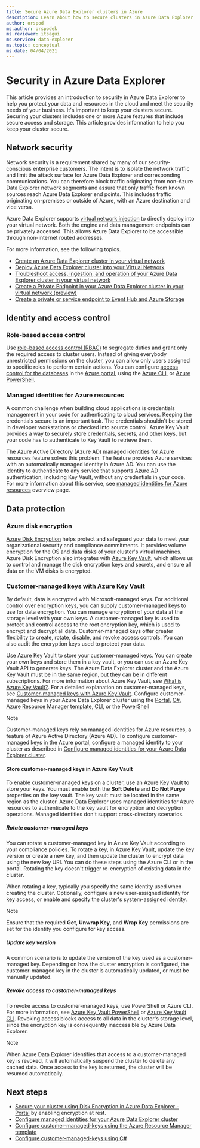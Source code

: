 ```yaml
---
title: Secure Azure Data Explorer clusters in Azure
description: Learn about how to secure clusters in Azure Data Explorer.
author: orspod
ms.author: orspodek
ms.reviewer: itsagui
ms.service: data-explorer
ms.topic: conceptual
ms.date: 04/04/2021
---
```


# Security in Azure Data Explorer

This article provides an introduction to security in Azure Data Explorer to help you protect your data and resources in the cloud and meet the security needs of your business. It's important to keep your clusters secure. Securing your clusters includes one or more Azure features that include secure access and storage. This article provides information to help you keep your cluster secure.

## Network security

Network security is a requirement shared by many of our security-conscious enterprise customers. The intent is to isolate the network traffic and limit the attack surface for Azure Data Explorer and corresponding communications. You can therefore block traffic originating from non-Azure Data Explorer network segments and assure that only traffic from known sources reach Azure Data Explorer end points. This includes traffic originating on-premises or outside of Azure, with an Azure destination and vice versa.

Azure Data Explorer supports [virtual network injection](vnet-deployment.md) to directly deploy into your virtual network. Both the engine and data management endpoints can be privately accessed. This allows Azure Data Explorer to be accessible through non-internet routed addresses.

For more information, see the following topics.

* [Create an Azure Data Explorer cluster in your virtual network](vnet-create-cluster-portal.md)
* [Deploy Azure Data Explorer cluster into your Virtual Network](vnet-deployment.md)
* [Troubleshoot access, ingestion, and operation of your Azure Data Explorer cluster in your virtual network](vnet-deploy-troubleshoot.md)
* [Create a Private Endpoint in your Azure Data Explorer cluster in your virtual network (preview)](vnet-create-private-endpoint.md)
* [Create a private or service endpoint to Event Hub and Azure Storage](vnet-endpoint-storage-event-hub.md)

## Identity and access control

### Role-based access control

Use [role-based access control (RBAC)](/azure/role-based-access-control/overview) to segregate duties and grant only the required access to cluster users. Instead of giving everybody unrestricted permissions on the cluster, you can allow only users assigned to specific roles to perform certain actions. You can configure [access control for the databases](manage-database-permissions.md) in the [Azure portal](/azure/role-based-access-control/role-assignments-portal), using the [Azure CLI](/azure/role-based-access-control/role-assignments-cli), or [Azure PowerShell](/azure/role-based-access-control/role-assignments-powershell).

### Managed identities for Azure resources

A common challenge when building cloud applications is credentials management in your code for authenticating to cloud services. Keeping the credentials secure is an important task. The credentials shouldn't be stored in developer workstations or checked into source control. Azure Key Vault provides a way to securely store credentials, secrets, and other keys, but your code has to authenticate to Key Vault to retrieve them.

The Azure Active Directory (Azure AD) managed identities for Azure resources feature solves this problem. The feature provides Azure services with an automatically managed identity in Azure AD. You can use the identity to authenticate to any service that supports Azure AD authentication, including Key Vault, without any credentials in your code. For more information about this service, see [managed identities for Azure resources](/azure/active-directory/managed-identities-azure-resources/overview) overview page.

## Data protection

### Azure disk encryption

[Azure Disk Encryption](/azure/security/azure-security-disk-encryption-overview) helps protect and safeguard your data to meet your organizational security and compliance commitments. It provides volume encryption for the OS and data disks of your cluster's virtual machines. Azure Disk Encryption also integrates with [Azure Key Vault](/azure/key-vault/), which allows us to control and manage the disk encryption keys and secrets, and ensure all data on the VM disks is encrypted.

### Customer-managed keys with Azure Key Vault

By default, data is encrypted with Microsoft-managed keys. For additional control over encryption keys, you can supply customer-managed keys to use for data encryption. You can manage encryption of your data at the storage level with your own keys. A customer-managed key is used to protect and control access to the root encryption key, which is used to encrypt and decrypt all data. Customer-managed keys offer greater flexibility to create, rotate, disable, and revoke access controls. You can also audit the encryption keys used to protect your data.

Use Azure Key Vault to store your customer-managed keys. You can create your own keys and store them in a key vault, or you can use an Azure Key Vault API to generate keys. The Azure Data Explorer cluster and the Azure Key Vault must be in the same region, but they can be in different subscriptions. For more information about Azure Key Vault, see [What is Azure Key Vault?](/azure/key-vault/key-vault-overview). For a detailed explanation on customer-managed keys, see [Customer-managed keys with Azure Key Vault](/azure/storage/common/storage-service-encryption). Configure customer-managed keys in your Azure Data Explorer cluster using the [Portal](customer-managed-keys-portal.md), [C#](customer-managed-keys-csharp.md), [Azure Resource Manager template](customer-managed-keys-resource-manager.md), [CLI](customer-managed-keys-cli.md), or the [PowerShell](customer-managed-keys-powershell.md)

> [!Note]
> Customer-managed keys rely on managed identities for Azure resources, a feature of Azure Active Directory (Azure AD). To configure customer-managed keys in the Azure portal, configure a managed identity to your cluster as described in [Configure managed identities for your Azure Data Explorer cluster](managed-identities.md).

#### Store customer-managed keys in Azure Key Vault

To enable customer-managed keys on a cluster, use an Azure Key Vault to store your keys. You must enable both the **Soft Delete** and **Do Not Purge** properties on the key vault. The key vault must be located in the same region as the cluster. Azure Data Explorer uses managed identities for Azure resources to authenticate to the key vault for encryption and decryption operations. Managed identities don't support cross-directory scenarios.

##### Rotate customer-managed keys  

You can rotate a customer-managed key in Azure Key Vault according to your compliance policies. To rotate a key, in Azure Key Vault, update the key version or create a new key, and then update the cluster to encrypt data using the new key URI. You can do these steps using the Azure CLI or in the portal. Rotating the key doesn't trigger re-encryption of existing data in the cluster.

When rotating a key, typically you specify the same identity used when creating the cluster. Optionally, configure a new user-assigned identity for key access, or enable and specify the cluster's system-assigned identity.

> [!NOTE]
> Ensure that the required **Get**, **Unwrap Key**, and **Wrap Key** permissions are set for the identity you configure for key access.

##### Update key version

A common scenario is to update the version of the key used as a customer-managed key. Depending on how the cluster encryption is configured, the customer-managed key in the cluster is automatically updated, or must be manually updated.

##### Revoke access to customer-managed keys

To revoke access to customer-managed keys, use PowerShell or Azure CLI. For more information, see [Azure Key Vault PowerShell](/powershell/module/az.keyvault/) or [Azure Key Vault CLI](/cli/azure/keyvault). Revoking access blocks access to all data in the cluster's storage level, since the encryption key is consequently inaccessible by Azure Data Explorer.

> [!Note]
> When Azure Data Explorer identifies that access to a customer-managed key is revoked, it will automatically suspend the cluster to delete any cached data. Once access to the key is returned, the cluster will be resumed automatically.

## Next steps

* [Secure your cluster using Disk Encryption in Azure Data Explorer - Portal](cluster-disk-encryption.md) by enabling encryption at rest.
* [Configure managed identities for your Azure Data Explorer cluster](managed-identities.md)
* [Configure customer-managed-keys using the Azure Resource Manager template](customer-managed-keys-resource-manager.md)
* [Configure customer-managed-keys using C#](customer-managed-keys-csharp.md)
